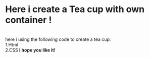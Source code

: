 # Here i create a Tea cup with own container !
<br>
here i using the following code to create a tea cup:<br>
1.Html<br>
2.CSS <b>
I hope you like it!